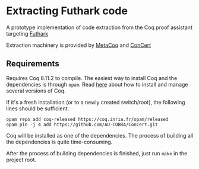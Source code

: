# Extracting Futhark code

A prototype implementation of code extraction from the Coq proof assistant targeting [Futhark](https://futhark-lang.org/)

Extraction machinery is provided by [MetaCoq](https://github.com/MetaCoq/metacoq/) and [ConCert](https://github.com/AU-COBRA/ConCert)

## Requirements

Requires Coq 8.11.2 to compile.
The easiest way to install Coq and the dependencies is through `opam`.
Read [here](https://coq.inria.fr/opam-using.html) about how to install and manage several versions of Coq.

If it's a fresh installation (or to a newly created switch/root), the following lines should be sufficient.

```
opam repo add coq-released https://coq.inria.fr/opam/released
opam pin -j 4 add https://github.com/AU-COBRA/ConCert.git
```

Coq will be installed as one of the dependencies.
The process of building all the dependencies is quite time-consuming.

After the process of building dependencies is finished, just run `make` in the project root.

